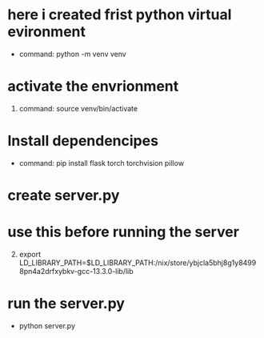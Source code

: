 # here i created frist python virtual evironment
* command: python -m venv venv

# activate the envrionment
 1. command: source venv/bin/activate

# Install dependencipes
* command: pip install flask torch torchvision pillow

# create server.py


# use this before running the server
  2. export LD_LIBRARY_PATH=$LD_LIBRARY_PATH:/nix/store/ybjcla5bhj8g1y84998pn4a2drfxybkv-gcc-13.3.0-lib/lib

# run the server.py
* python server.py

